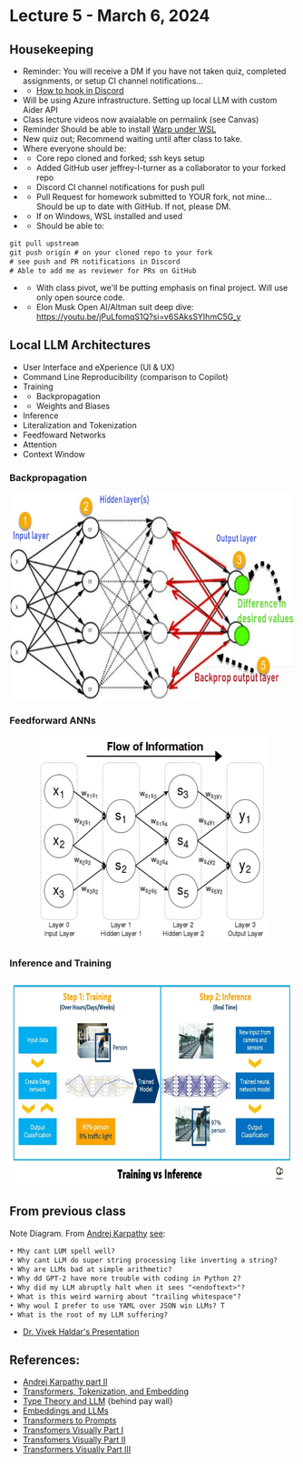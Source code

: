 # Lecture 5 - March 6, 2024

## Housekeeping
- Reminder: You will receive a DM if you have not taken quiz, completed assignments, or setup CI channel notifications...
- * [How to hook in Discord](https://gist.github.com/SGTGunner/50d6a3cc0d489cf779f77695ba3e22ea)
- Will be using Azure infrastructure. Setting up local LLM with custom Aider API
- Class lecture videos now avaialable on permalink (see Canvas)
- Reminder Should be able to install [Warp under WSL](https://github.com/warpdotdev/Warp/issues/4240#issuecomment-1960429829)
- New quiz out; Recommend waiting until after class to take.
- Where everyone should be:
- * Core repo cloned and forked; ssh keys setup
- * Added GitHub user jeffrey-l-turner as a collaborator to your forked repo
- * Discord CI channel notifications for push pull
- * Pull Request for homework submitted to YOUR fork, not mine... Should be up to date with GitHub. If not, please DM.
- * If on Windows, WSL installed and used
- * Should be able to:
```
git pull upstream
git push origin # on your cloned repo to your fork
# see push and PR notifications in Discord
# Able to add me as reviewer for PRs on GitHub
```
- * With class pivot, we'll be putting emphasis on final project. Will use only open source code.
- * Elon Musk Open AI/Altman suit deep dive: https://youtu.be/jPuLfomqS1Q?si=v6SAksSYIhmC5G_y

## Local LLM Architectures
- User Interface and eXperience (UI & UX)
- Command Line Reproducibility (comparison to Copilot)
- Training
- * Backpropagation
- * Weights and Biases
- Inference
- Literalization and Tokenization
- Feedfoward Networks
- Attention
- Context Window

### Backpropagation
<div align="center">
  <img src="../docs/drawings/BackPropagation.jpg" width="500" height="365"/>
</div>

### Feedforward ANNs
<div align="center">
  <img src="../docs/drawings/ANN_feedforward.jpg" width="400" height="365" />
</div>

### Inference and Training
<div align="center">
  <img src="../docs/drawings/Training_and_inference.jpg" width="600" height="365" />
</div>

## From previous class
Note Diagram. From [Andrej Karpathy](https://karpathy.ai/) [see](https://www.youtube.com/watch?v=zduSFxRajkE):
```
• Mhy cant LUM spell well? 
• Why cant LLM do super string processing like inverting a string?
• Why are LLMs bad at simple arithmetic? 
• Why dd GPT-2 have more trouble with coding in Python 2? 
• Why did my LLM abruptly halt when it sees "<endoftext>"? 
• What is this weird warnirg about "trailing whitespace"? 
• Why woul I prefer to use YAML over JSON win LLMs? T
• What is the root of my LLM suffering? 
```

- [Dr. Vivek Haldar's Presentation](https://docs.google.com/presentation/d/1MJDj0ClOdkJ82_uIqpciVHd_aTz8uPA_9HvAAm3bYqs/edit#slide=id.g251cd9882c6_0_42)

## References:
- [Andrej Karpathy part II](https://youtu.be/zduSFxRajkE?si=2lUFNJM1ke96fTQd)
- [Transformers, Tokenization, and Embedding](https://vaclavkosar.com/ml/transformer-embeddings-and-tokenization)
- [Type Theory and LLM](https://medium.com/@andrew_johnson_4/harnessing-the-power-of-type-theory-in-large-language-models-351691ca2644) {behind pay wall}
- [Embeddings and LLMs](https://datasciencedojo.com/blog/embeddings-and-llm/)
- [Transformers to Prompts](https://www.holisticai.com/blog/from-transformer-architecture-to-prompt-engineering)
- [Transfomers Visually Part I](https://towardsdatascience.com/transformers-explained-visually-part-1-overview-of-functionality-95a6dd460452)
- [Transfomers Visually Part II](https://towardsdatascience.com/transformers-explained-visually-part-2-how-it-works-step-by-step-b49fa4a64f34)
- [Transformers Visually Part III](https://towardsdatascience.com/transformers-explained-visually-part-3-multi-head-attention-deep-dive-1c1ff1024853)
